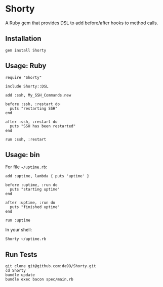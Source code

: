 
Shorty
================

A Ruby gem that provides DSL to add before/after hooks to method calls.

Installation
------------

    gem install Shorty

Usage: Ruby
------

    require "Shorty"
    
    include Shorty::DSL

    add :ssh, My_SSH_Commands.new
    
    before :ssh, :restart do
      puts "restarting SSH"
    end

    after :ssh, :restart do
      puts "SSH has been restarted"
    end

    run :ssh, :restart

Usage: bin
------

For file `~/uptime.rb`:

    add :uptime, lambda { puts 'uptime' }

    before :uptime, :run do
      puts "starting uptime"
    end

    after :uptime, :run do
      puts "finished uptime"
    end

    run :uptime

In your shell:

    Shorty ~/uptime.rb

Run Tests
---------

    git clone git@github.com:da99/Shorty.git
    cd Shorty
    bundle update
    bundle exec bacon spec/main.rb


